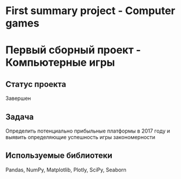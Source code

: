 # First summary project - Computer games
# Первый сборный проект - Компьютерные игры

## Статус проекта
Завершен

## Задача
Определить потенциально прибыльные платформы в 2017 году и выявить определяющие успешность игры закономерности

## Используемые библиотеки
Pandas, NumPy, Matplotlib, Plotly, SciPy, Seaborn

